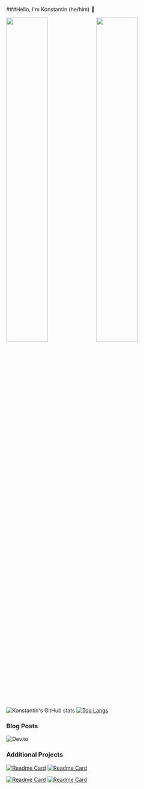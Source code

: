 ###Hello, I'm Konstantin (he/him) 👊

<img align="left" width="47%" src="https://github-readme-stats.vercel.app/api/top-langs/?username=konstantinstanmeyer&layout=compact"/>

<img align="left" width="47%" src="https://github-readme-stats.vercel.app/api?username=konstantinstanmeyer&show_icons=true&theme=radical"/>

![Konstantin's GitHub stats](https://github-readme-stats.vercel.app/api?username=konstantinstanmeyer&show_icons=true&theme=radical) [![Top Langs](https://github-readme-stats.vercel.app/api/top-langs/?username=konstantinstanmeyer&layout=compact)](https://github.com/konstantinstanmeyer/github-readme-stats)

<h3>Blog Posts</h3>

![Dev.to](https://img.shields.io/badge/dev.to-0A0A0A?style=for-the-badge&logo=dev.to&logoColor=white)



<h3>Additional Projects</h3>

[![Readme Card](https://github-readme-stats.vercel.app/api/pin/?username=konstantinstanmeyer&repo=Lukon-Drink-Finder)](https://github.com/konstantinstanmeyer/Lukon-Drink-Finder) [![Readme Card](https://github-readme-stats.vercel.app/api/pin/?username=konstantinstanmeyer&repo=final-project-phase-2)](https://github.com/konstantinstanmeyer/final-project-phase-2)

[![Readme Card](https://github-readme-stats.vercel.app/api/pin/?username=ericahashert&repo=Phase-3-Frontend)](https://github.com/ericahashert/Phase-3-Frontend) [![Readme Card](https://github-readme-stats.vercel.app/api/pin/?username=ericahashert&repo=phase-3-sinatra-react-project)](https://github.com/konstantinstanmeyer/ericahashert/phase-3-sinatra-react-project)
<!--
**konstantinstanmeyer/konstantinstanmeyer** is a ✨ _special_ ✨ repository because its `README.md` (this file) appears on your GitHub profile.

Here are some ideas to get you started:

- 🔭 I’m currently working on ...
- 🌱 I’m currently learning ...
- 👯 I’m looking to collaborate on ...
- 🤔 I’m looking for help with ...
- 💬 Ask me about ...
- 📫 How to reach me: ...
- 😄 Pronouns: ...
- ⚡ Fun fact: ...
-->
